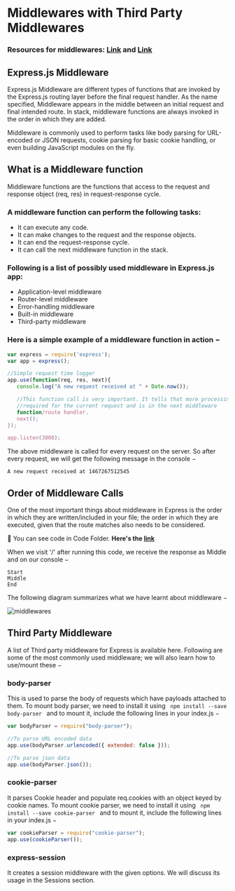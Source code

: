 # Middlewares with Third Party Middlewares

### Resources for middlewares: [Link](https://www.javatpoint.com/expressjs-middleware) and [Link](https://www.tutorialspoint.com/expressjs/expressjs_middleware.htm)

## Express.js Middleware

Express.js Middleware are different types of functions that are invoked by the Express.js routing layer before the final request handler. As the name specified, Middleware appears in the middle between an initial request and final intended route. In stack, middleware functions are always invoked in the order in which they are added.

Middleware is commonly used to perform tasks like body parsing for URL-encoded or JSON requests, cookie parsing for basic cookie handling, or even building JavaScript modules on the fly.

## What is a Middleware function

Middleware functions are the functions that access to the request and response object (req, res) in request-response cycle.

### A middleware function can perform the following tasks:

- It can execute any code.
- It can make changes to the request and the response objects.
- It can end the request-response cycle.
- It can call the next middleware function in the stack.

### Following is a list of possibly used middleware in Express.js app:

- Application-level middleware
- Router-level middleware
- Error-handling middleware
- Built-in middleware
- Third-party middleware

### Here is a simple example of a middleware function in action −

```javascript
var express = require('express');
var app = express();

//Simple request time logger
app.use(function(req, res, next){
   console.log("A new request received at " + Date.now());

   //This function call is very important. It tells that more processing is
   //required for the current request and is in the next middleware
   function/route handler.
   next();
});

app.listen(3000);
```

The above middleware is called for every request on the server. So after every request, we will get the following message in the console −

```
A new request received at 1467267512545
```

## Order of Middleware Calls

One of the most important things about middleware in Express is the order in which they are written/included in your file; the order in which they are executed, given that the route matches also needs to be considered.

📁 You can see code in Code Folder. **Here's the [link](https://github.com/iampavangandhi/TheNodeCourse/tree/master/03%20Expressjs/Topic5/Code)**

When we visit '/' after running this code, we receive the response as Middle and on our console −

```
Start
Middle
End
```

The following diagram summarizes what we have learnt about middleware −

![middlewares](https://www.tutorialspoint.com/expressjs/images/middleware_desc.jpg)

## Third Party Middleware

A list of Third party middleware for Express is available here. Following are some of the most commonly used middleware; we will also learn how to use/mount these −

### body-parser

This is used to parse the body of requests which have payloads attached to them. To mount body parser, we need to install it using <code> npm install --save body-parser </code> and to mount it, include the following lines in your index.js −

```javascript
var bodyParser = require("body-parser");

//To parse URL encoded data
app.use(bodyParser.urlencoded({ extended: false }));

//To parse json data
app.use(bodyParser.json());
```

### cookie-parser

It parses Cookie header and populate req.cookies with an object keyed by cookie names. To mount cookie parser, we need to install it using <code> npm install --save cookie-parser </code> and to mount it, include the following lines in your index.js −

```javascript
var cookieParser = require("cookie-parser");
app.use(cookieParser());
```

### express-session

It creates a session middleware with the given options. We will discuss its usage in the Sessions section.
